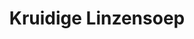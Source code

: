 ---
title: Kruidige Linzensoep
description: Verwarmende soep vol eiwitten en groenten
image: https://images.unsplash.com/photo-1547592166-23ac45744acd
categories: [Lunch, Diner, Vegetarisch, Meal-prep]
tijd: 40
portions: 6
ingredients:
  - 300g rode linzen
  - 2 uien
  - 3 wortelen
  - 2 stengels bleekselderij
  - 2 tenen knoflook
  - 2 el komijn
  - 1 el kurkuma
  - 1.5L groentebouillon
  - Verse koriander
instructions:
  - Fruit ui, knoflook en specerijen.
  - Voeg gesneden groenten toe en bak 5 min.
  - Voeg linzen en bouillon toe.
  - Kook 25 min tot linzen zacht zijn.
  - Garneer met verse koriander.
---